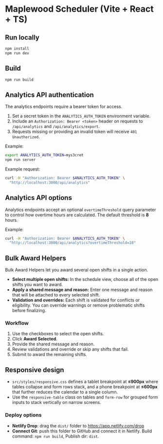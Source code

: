 # Maplewood Scheduler (Vite + React + TS)

## Run locally

```bash
npm install
npm run dev
```

## Build

```bash
npm run build
```

## Analytics API authentication

The analytics endpoints require a bearer token for access.

1. Set a secret token in the `ANALYTICS_AUTH_TOKEN` environment variable.
2. Include an `Authorization: Bearer <token>` header on requests to `/api/analytics` and `/api/analytics/export`.
3. Requests missing or providing an invalid token will receive `401 Unauthorized`.

Example:

```bash
export ANALYTICS_AUTH_TOKEN=mys3cret
npm run server
```

Example request:

```bash
curl -H "Authorization: Bearer $ANALYTICS_AUTH_TOKEN" \
  "http://localhost:3000/api/analytics"
```

## Analytics API options

Analytics endpoints accept an optional `overtimeThreshold` query parameter to
control how overtime hours are calculated. The default threshold is **8** hours.

Example:

```bash
curl -H "Authorization: Bearer $ANALYTICS_AUTH_TOKEN" \
  "http://localhost:3000/api/analytics?overtimeThreshold=10"
```

## Bulk Award Helpers

Bulk Award Helpers let you award several open shifts in a single action.

- **Select multiple open shifts:** In the schedule view, choose all of the open shifts you want to award.
- **Apply a shared message and reason:** Enter one message and reason that will be attached to every selected shift.
- **Validation and overrides:** Each shift is validated for conflicts or eligibility. You can override warnings or remove problematic shifts before finalizing.

### Workflow
1. Use the checkboxes to select the open shifts.
2. Click **Award Selected**.
3. Provide the shared message and reason.
4. Review validations and override or skip any shifts that fail.
5. Submit to award the remaining shifts.

## Responsive design

- `src/styles/responsive.css` defines a tablet breakpoint at **≤900px** where tables collapse and form rows stack, and a phone breakpoint at **≤600px** that further reduces the calendar to a single column.
- Use the `responsive-table` class on tables and `form-row` for grouped form inputs to stack vertically on narrow screens.

### Deploy options

- **Netlify Drop**: drag the `dist/` folder to https://app.netlify.com/drop
- **Connect Git**: push this folder to GitHub and connect it in Netlify. Build command: `npm run build`, Publish dir: `dist`.
